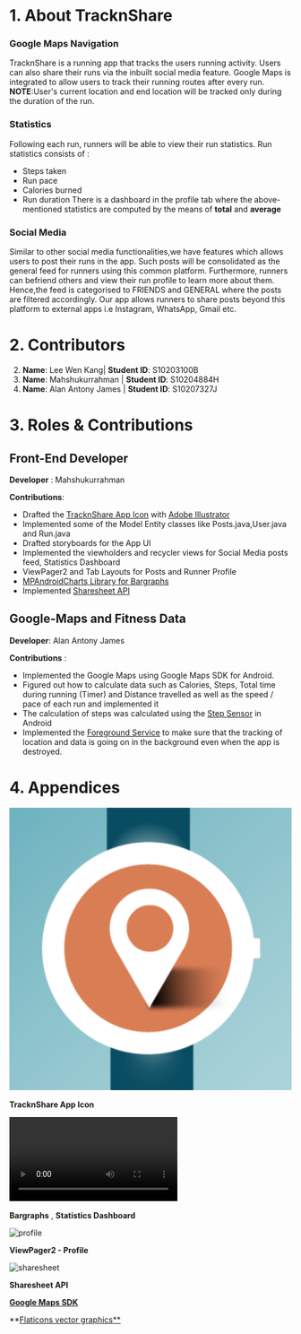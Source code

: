 # 1. About TracknShare 

### Google Maps Navigation
TracknShare is a running app that tracks the users running activity. Users can also share their runs via the inbuilt social media feature.
Google Maps is integrated to allow users to track their running routes after every run.
**NOTE**:User's current location and end location will be tracked only during the duration of the run.

### Statistics
Following each run, runners will be able to view their run statistics.
Run statistics consists of :
  - Steps taken
  - Run pace
  - Calories burned
  - Run duration
  There is a dashboard in the profile tab where the above-mentioned statistics are computed by the means of **total** and **average**
  
 ### Social Media
 Similar to other social media functionalities,we have features which allows users to post their runs in the app. Such posts will be consolidated as the general feed
 for runners using this common platform.
 Furthermore, runners can befriend others and view their run profile to learn more about them.
 Hence,the feed is categorised to FRIENDS and GENERAL where the posts are filtered accordingly.
 Our app allows runners to share posts beyond this platform to external apps i.e Instagram, WhatsApp, Gmail etc.
 
# 2. Contributors
2. **Name**: Lee Wen Kang|
   **Student ID**: S10203100B
2. **Name**: Mahshukurrahman |
   **Student ID**: S10204884H
3. **Name**: Alan Antony James |
   **Student ID**: S10207327J
  
# 3. Roles & Contributions
 
 ## Front-End Developer
 **Developer** : Mahshukurrahman
 
 **Contributions**:
  - Drafted the [TracknShare App Icon](https://github.com/NPLeeWenKang/TracknShare/blob/master/app/src/main/ic_launcher-playstore.png) with [Adobe Illustrator](https://www.adobe.com/sg/products/illustrator.html)
  - Implemented some of the Model Entity classes like Posts.java,User.java and Run.java
  - Drafted storyboards for the App UI
  - Implemented the viewholders and recycler views for Social Media posts feed, Statistics Dashboard
  - ViewPager2 and Tab Layouts for Posts and Runner Profile 
  - [MPAndroidCharts Library for Bargraphs](https://github.com/PhilJay/MPAndroidChart)
  - Implemented [Sharesheet API](https://developer.android.com/training/sharing/send)
  
 ## Google-Maps and Fitness Data
 **Developer**: Alan Antony James

 **Contributions** :
  - Implemented the Google Maps using Google Maps SDK for Android.
  - Figured out how to calculate data such as Calories, Steps, Total time during running (Timer) and Distance travelled as well as the speed / pace of each run and implemented it
  - The calculation of steps was calculated using the [Step Sensor](https://developer.android.com/reference/android/hardware/Sensor#TYPE_STEP_COUNTER) in Android
  - Implemented the [Foreground Service](https://developer.android.com/guide/components/foreground-services) to make sure that the tracking of location and data is going on in the background even when the app is destroyed.
  
  # 4. Appendices
  
  ![TracknShare App Icon](/app/src/main/ic_launcher-playstore.png)
  
 **TracknShare App Icon**
 
![Statistics Dashboard.mp4](https://user-images.githubusercontent.com/73008987/127649810-6622caf4-93a5-4a89-ba2c-a84a99d8fed5.mp4)


 **Bargraphs** , **Statistics Dashboard**
 
 ![profile](https://user-images.githubusercontent.com/73008987/127648035-076f56c1-2f50-4c8b-8ec5-9e2da99795c4.png)
 
 **ViewPager2 - Profile**
 
 ![sharesheet](https://user-images.githubusercontent.com/73008987/127647675-9eea376c-a22b-4f4d-9c2a-b0ef18c00af3.png)

 **Sharesheet API**

 **[Google Maps SDK](https://developers.google.com/maps/documentation/android-sdk/overview)**

 **[Flaticons vector graphics**](https://www.flaticon.com/)
